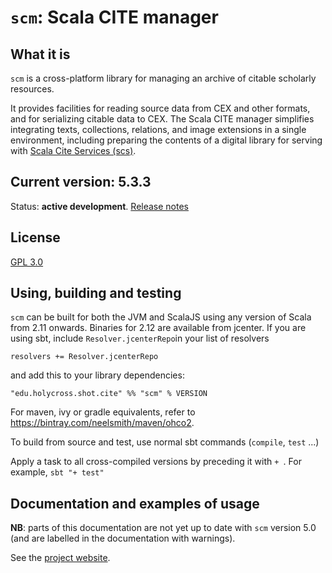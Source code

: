 # `scm`:  Scala CITE manager


## What it is

`scm` is a cross-platform library for managing an archive of citable scholarly resources.

It provides facilities for reading source data from CEX and other formats, and for serializing citable data to CEX.  The Scala CITE manager simplifies integrating texts, collections, relations, and image extensions in a single environment, including preparing the contents of a digital library for serving with [Scala Cite Services (scs)](https://github.com/cite-architecture/scs).

## Current version: 5.3.3


Status:  **active development**. [Release notes](releases.md)

## License

[GPL 3.0](https://opensource.org/licenses/gpl-3.0.html)

## Using, building and testing

`scm` can be built for both the JVM and ScalaJS using any version of Scala from 2.11 onwards.  Binaries for 2.12  are available from jcenter.  If you are using sbt, include `Resolver.jcenterRepo`in your list of resolvers

    resolvers += Resolver.jcenterRepo

and  add this to your library dependencies:

    "edu.holycross.shot.cite" %% "scm" % VERSION

For maven, ivy or gradle equivalents, refer to <https://bintray.com/neelsmith/maven/ohco2>.



To build from source and test, use normal sbt commands (`compile`, `test` ...)

Apply a task to all cross-compiled versions by preceding it with `+ `.  For example, `sbt "+ test"`

## Documentation and examples of usage


**NB**:  parts of this documentation are not yet up to date with `scm` version 5.0 (and are labelled in the documentation with warnings).

See the [project website](https://cite-architecture.github.io/scm/).
